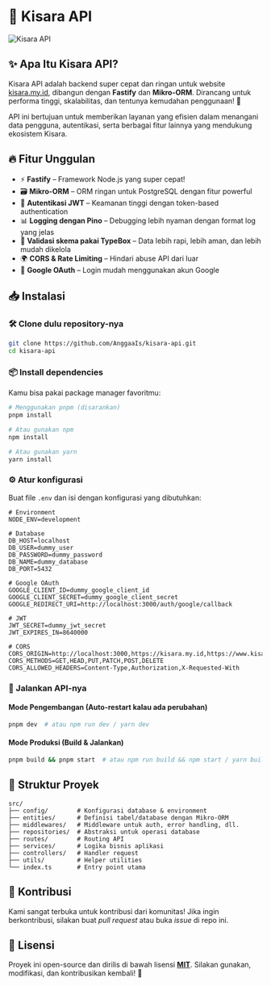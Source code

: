 # 🚀 Kisara API

![Kisara API]([https://i.ibb.co.com/wh8PJ6JQ/image.png](https://media-hosting.imagekit.io/a147089a56db4988/screenshot_1743780736862.png?Expires=1838388734&Key-Pair-Id=K2ZIVPTIP2VGHC&Signature=p5zzRLUgS~3flVRdth9QFJ8~GJ02s~SHELRAxbrcPkbyUm6UbDd8405~ymz3yvPzF3SUlsEinHy4pwyb2JYZ8URPe70dIhojxLbOG5ENs5CeglK8iyhiNXKklTA-SjnTyNY~V14Et6j0rtjfr8hcgABh5POcczmX-nTuA987O7JaA81pntyAD7hyH4YYSElW63jw55qBiUMCkUHzVrrEf6oLqxKl36W2qntloZnyz0NJ8TFgAkCIsDHtsJFCv0l9-PDexGyeU8frlmINBLv1t9XunEJyJymeLal0Oka5jSqdnSmsfgUYpKm~3bvco9OaOiNn8xdQWIX1J30fQfJGnA__))

## ✨ Apa Itu Kisara API?

Kisara API adalah backend super cepat dan ringan untuk website [kisara.my.id](https://kisara.my.id), dibangun dengan **Fastify** dan **Mikro-ORM**. Dirancang untuk performa tinggi, skalabilitas, dan tentunya kemudahan penggunaan! 🎯

API ini bertujuan untuk memberikan layanan yang efisien dalam menangani data pengguna, autentikasi, serta berbagai fitur lainnya yang mendukung ekosistem Kisara.

## 🔥 Fitur Unggulan

- ⚡ **Fastify** – Framework Node.js yang super cepat!
- 🗃 **Mikro-ORM** – ORM ringan untuk PostgreSQL dengan fitur powerful
- 🔐 **Autentikasi JWT** – Keamanan tinggi dengan token-based authentication
- 📊 **Logging dengan Pino** – Debugging lebih nyaman dengan format log yang jelas
- 📌 **Validasi skema pakai TypeBox** – Data lebih rapi, lebih aman, dan lebih mudah dikelola
- 🌍 **CORS & Rate Limiting** – Hindari abuse API dari luar
- 🚀 **Google OAuth** – Login mudah menggunakan akun Google

## 📥 Instalasi

### 🛠 Clone dulu repository-nya

```sh
git clone https://github.com/AnggaaIs/kisara-api.git
cd kisara-api
```

### 📦 Install dependencies

Kamu bisa pakai package manager favoritmu:

```sh
# Menggunakan pnpm (disarankan)
pnpm install

# Atau gunakan npm
npm install

# Atau gunakan yarn
yarn install
```

### ⚙️ Atur konfigurasi

Buat file `.env` dan isi dengan konfigurasi yang dibutuhkan:

```
# Environment
NODE_ENV=development

# Database
DB_HOST=localhost
DB_USER=dummy_user
DB_PASSWORD=dummy_password
DB_NAME=dummy_database
DB_PORT=5432

# Google OAuth
GOOGLE_CLIENT_ID=dummy_google_client_id
GOOGLE_CLIENT_SECRET=dummy_google_client_secret
GOOGLE_REDIRECT_URI=http://localhost:3000/auth/google/callback

# JWT
JWT_SECRET=dummy_jwt_secret
JWT_EXPIRES_IN=8640000

# CORS
CORS_ORIGIN=http://localhost:3000,https://kisara.my.id,https://www.kisara.my.id
CORS_METHODS=GET,HEAD,PUT,PATCH,POST,DELETE
CORS_ALLOWED_HEADERS=Content-Type,Authorization,X-Requested-With
```

### 🚀 Jalankan API-nya

#### Mode Pengembangan (Auto-restart kalau ada perubahan)

```sh
pnpm dev  # atau npm run dev / yarn dev
```

#### Mode Produksi (Build & Jalankan)

```sh
pnpm build && pnpm start  # atau npm run build && npm start / yarn build && yarn start
```

## 📂 Struktur Proyek

```
src/
├── config/        # Konfigurasi database & environment
├── entities/      # Definisi tabel/database dengan Mikro-ORM
├── middlewares/   # Middleware untuk auth, error handling, dll.
├── repositories/  # Abstraksi untuk operasi database
├── routes/        # Routing API
├── services/      # Logika bisnis aplikasi
├── controllers/   # Handler request
├── utils/         # Helper utilities
└── index.ts       # Entry point utama
```

## 🤝 Kontribusi

Kami sangat terbuka untuk kontribusi dari komunitas! Jika ingin berkontribusi, silakan buat _pull request_ atau buka _issue_ di repo ini.

## 📜 Lisensi

Proyek ini open-source dan dirilis di bawah lisensi [**MIT**](LICENSE). Silakan gunakan, modifikasi, dan kontribusikan kembali! 🚀
